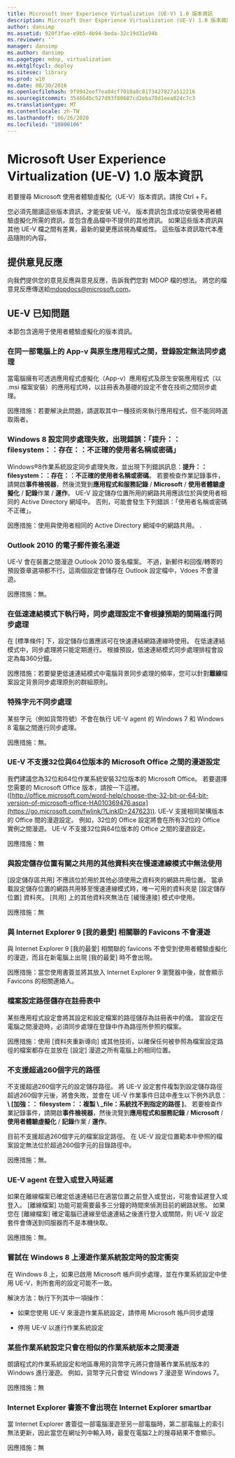 ```yaml
---
title: Microsoft User Experience Virtualization (UE-V) 1.0 版本資訊
description: Microsoft User Experience Virtualization (UE-V) 1.0 版本資訊
author: dansimp
ms.assetid: 920f3fae-e9b5-4b94-beda-32c19d31e94b
ms.reviewer: ''
manager: dansimp
ms.author: dansimp
ms.pagetype: mdop, virtualization
ms.mktglfcycl: deploy
ms.sitesec: library
ms.prod: w10
ms.date: 08/30/2016
ms.openlocfilehash: 9f9942eef7ea84cf7010a0c0173427827a512216
ms.sourcegitcommit: 354664bc527d93f80687cd2eba70d1eea024c7c3
ms.translationtype: MT
ms.contentlocale: zh-TW
ms.lasthandoff: 06/26/2020
ms.locfileid: "10800106"
---
```

# Microsoft User Experience Virtualization (UE-V) 1.0 版本資訊


若要搜尋 Microsoft 使用者體驗虛擬化（UE-V）版本資訊，請按 Ctrl + F。

您必須先閱讀這些版本資訊，才能安裝 UE-V。 版本資訊包含成功安裝使用者體驗虛擬化所需的資訊，並包含產品檔中不提供的其他資訊。 如果這些版本資訊與其他 UE-V 檔之間有差異，最新的變更應該視為權威性。 這些版本資訊取代本產品隨附的內容。

## 提供意見反應


向我們提供您的意見反應與意見反應，告訴我們您對 MDOP 檔的想法。 將您的檔意見反應傳送給[mdopdocs@microsoft.com](mailto:mdopdocs@microsoft.com?subject=UE-V%20Documentation)。

## UE-V 已知問題


本節包含適用于使用者體驗虛擬化的版本資訊。

### 在同一部電腦上的 App-v 與原生應用程式之間，登錄設定無法同步處理

當電腦擁有可透過應用程式虛擬化（App-v）應用程式及原生安裝應用程式（以 .msi 檔案安裝）的應用程式時，以註冊表為基礎的設定不會在技術之間同步處理。

因應措施：若要解決此問題，請選取其中一種技術來執行應用程式，但不能同時選取兩者。

### Windows 8 設定同步處理失敗，出現錯誤：「提升：： filesystem：：存在：：不正確的使用者名稱或密碼」

Windows®8作業系統設定同步處理失敗，並出現下列錯誤訊息：**提升：： filesystem：：存在：：不正確的使用者名稱或密碼**。 若要檢查作業記錄事件，請開啟**事件檢視器**，然後流覽到**應用程式和服務記錄**  /  **Microsoft**  /  **使用者體驗虛擬化**  /  **記錄**作業  /  **運作**。 UE-V 設定儲存位置所用的網路共用應該位於與使用者相同的 Active Directory 網域中。 否則，可能會發生下列錯誤：「使用者名稱或密碼不正確」。

因應措施：使用與使用者相同的 Active Directory 網域中的網路共用。 .

### Outlook 2010 的電子郵件簽名漫遊

UE-V 會在裝置之間漫遊 Outlook 2010 簽名檔案。 不過，新郵件和回復/轉寄的預設簽章選項都不行。這兩個設定會儲存在 Outlook 設定檔中，Vdoes 不會漫遊。

因應措施：無。

### 在低速連結模式下執行時，同步處理設定不會根據預期的間隔進行同步處理

在 [標準條件] 下，設定儲存位置應該可在快速連結網路連線時使用。 在低速連結模式中，同步處理將只能定期進行。 根據預設，低速連結模式同步處理排程會設定為每360分鐘。

因應措施：若要變更低速連結模式中電腦背景同步處理的頻率，您可以針對**離線**檔案設定背景同步處理原則的群組原則。

### 特殊字元不同步處理

某些字元（例如貨幣符號）不會在執行 UE-V agent 的 Windows 7 和 Windows 8 電腦之間進行同步處理。

因應措施：無。

### UE-V 不支援32位與64位版本的 Microsoft Office 之間的漫遊設定

我們建議您為32位和64位作業系統安裝32位版本的 Microsoft Office。 若要選擇您需要的 Microsoft Office 版本，請按一下這裡。 ([http://office.microsoft.com/word-help/choose-the-32-bit-or-64-bit-version-of-microsoft-office-HA010369476.aspx](https://go.microsoft.com/fwlink/?LinkID=247623)). UE-V 支援相同架構版本的 Office 間的漫遊設定。 例如，32位的 Office 設定將會在所有32位的 Office 實例之間漫遊。 UE-V 不支援32位與64位版本的 Office 之間的漫遊設定。

因應措施：無

### 與設定儲存位置有關之共用的其他資料夾在慢速連線模式中無法使用

[設定儲存區共用] 不應該位於用於其他必須使用之資料夾的網路共用位置。 當承載設定儲存位置的網路共用移至慢速連線模式時，唯一可用的資料夾是 [設定儲存位置] 資料夾。 [共用] 上的其他資料夾無法在 [緩慢連接] 模式中使用。

因應措施：無

### 與 Internet Explorer 9 [我的最愛] 相關聯的 Favicons 不會漫遊

與 Internet Explorer 9 [我的最愛] 相關聯的 favicons 不會受到使用者體驗虛擬化的漫遊，而且在新電腦上出現 [我的最愛] 時不會出現。

因應措施：當您使用書簽並將其放入 Internet Explorer 9 瀏覽器中後，就會顯示 Favicons 的相關連絡人。

### 檔案設定路徑儲存在註冊表中

某些應用程式設定會將其設定和設定檔案的路徑儲存為註冊表中的值。 當設定在電腦之間漫遊時，必須同步處理在登錄中作為路徑所參照的檔案。

因應措施：使用 [資料夾重新導向] 或其他技術，以確保任何被參照為檔案設定路徑的檔案都存在並放在 [設定] 漫遊之所有電腦上的相同位置。

### 不支援超過260個字元的路徑

不支援超過260個字元的設定儲存路徑。 將 UE-V 設定套件複製到設定儲存路徑超過260個字元後，將會失敗，並會在 UE-V 作業事件日誌中產生以下例外訊息： **\ [加強：： filesystem：：複製 \ _file：系統找不到指定的路徑 \]**。 若要檢查作業記錄事件，請開啟**事件檢視器**，然後流覽到**應用程式和服務記錄**  /  **Microsoft**  /  **使用者體驗虛擬化**  /  **記錄**作業  /  **運作**。

目前不支援超過260個字元的檔案設定路徑。 在 UE-V 設定位置範本中參照的檔案設定無法位於超過260個字元的目錄路徑中。

因應措施：無。

### UE-V agent 在登入或登入時延遲

如果在離線檔案已確定低速連結已在適當位置之前登入或登出，可能會延遲登入或登入。 [離線檔案] 功能可能需要最多三分鐘的時間來偵測目前的網路狀態。 如果您在 [離線檔案] 確定電腦已連線至低速連結之後進行登入或關閉，則 UE-V 設定套件會傳送到伺服器而不是本機快取。

因應措施：無。

### 嘗試在 Windows 8 上漫遊作業系統設定時的設定衝突

在 Windows 8 上，如果已啟用 Microsoft 帳戶同步處理，並在作業系統設定中使用 UE-V，則所套用的設定可能不一致。

解決方法：執行下列其中一項操作：

-   如果您使用 UE-V 來漫遊作業系統設定，請停用 Microsoft 帳戶同步處理

-   停用 UE-V 以進行作業系統設定

### 某些作業系統設定只會在相似的作業系統版本之間漫遊

朗讀程式的作業系統設定和地區專用的貨幣字元將只會隨著作業系統版本的 Windows 進行漫遊。 例如，貨幣字元只會從 Windows 7 漫遊至 Windows 7。

因應措施：無

### Internet Explorer 書簽不會出現在 Internet Explorer smartbar

當 Internet Explorer 書簽從一部電腦漫遊至另一部電腦時，第二部電腦上的索引無法更新，因此當您在網址列中輸入時，最愛在電腦2上的搜尋結果不會顯示。

因應措施：無

 

 





